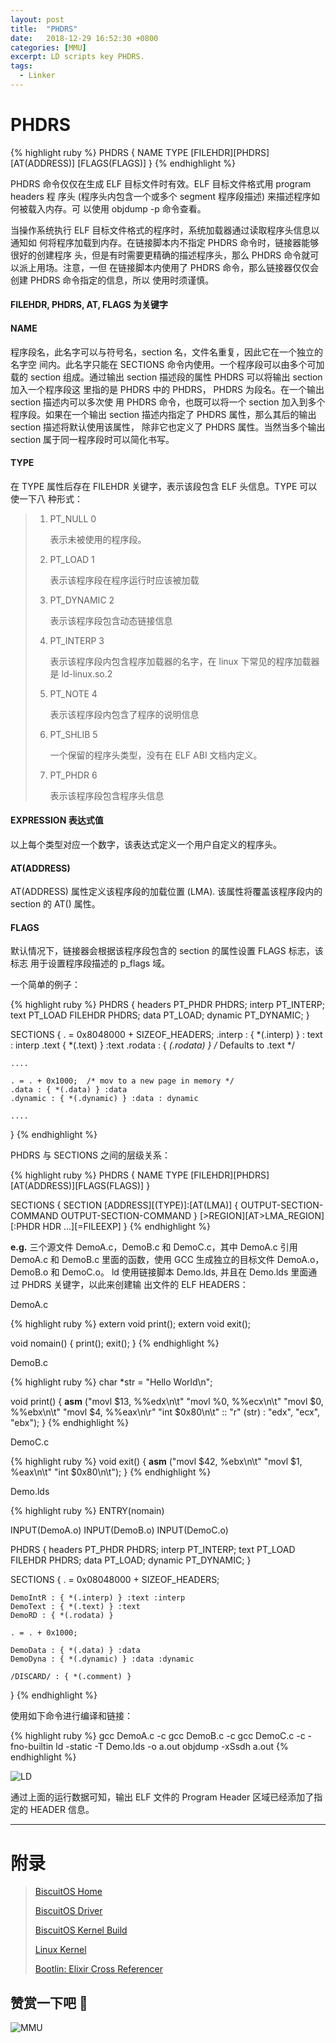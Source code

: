 ```yaml
---
layout: post
title:  "PHDRS"
date:   2018-12-29 16:52:30 +0800
categories: [MMU]
excerpt: LD scripts key PHDRS.
tags:
  - Linker
---
```


# PHDRS

{% highlight ruby %}
PHDRS {
    NAME TYPE [FILEHDR][PHDRS][AT(ADDRESS)]
    [FLAGS(FLAGS)]
}
{% endhighlight %}

PHDRS 命令仅仅在生成 ELF 目标文件时有效。ELF 目标文件格式用 program headers 程
序头 (程序头内包含一个或多个 segment 程序段描述) 来描述程序如何被载入内存。可
以使用 objdump -p 命令查看。

当操作系统执行 ELF 目标文件格式的程序时，系统加载器通过读取程序头信息以通知如
何将程序加载到内存。在链接脚本内不指定 PHDRS 命令时，链接器能够很好的创建程序
头，但是有时需要更精确的描述程序头，那么 PHDRS 命令就可以派上用场。注意，一但
在链接脚本内使用了 PHDRS 命令，那么链接器仅仅会创建 PHDRS 命令指定的信息，所以
使用时须谨慎。

#### FILEHDR, PHDRS, AT, FLAGS 为关键字

#### NAME

程序段名，此名字可以与符号名，section 名，文件名重复，因此它在一个独立的名字空
间内。此名字只能在 SECTIONS 命令内使用。一个程序段可以由多个可加载的 section 
组成。通过输出 section 描述段的属性 PHDRS 可以将输出 section 加入一个程序段这
里指的是 PHDRS 中的 PHDRS， PHDRS 为段名。在一个输出 section 描述内可以多次使
用 PHDRS 命令，也既可以将一个 section 加入到多个程序段。如果在一个输出 
section 描述内指定了 PHDRS 属性，那么其后的输出 section 描述将默认使用该属性，
除非它也定义了 PHDRS 属性。当然当多个输出 section 属于同一程序段时可以简化书写。

#### TYPE

在 TYPE 属性后存在 FILEHDR 关键字，表示该段包含 ELF 头信息。TYPE 可以使一下八
种形式：
    
> 1. PT_NULL  0
> 
>    表示未被使用的程序段。
>
> 2. PT_LOAD 1
>
>    表示该程序段在程序运行时应该被加载
>
> 3. PT_DYNAMIC 2
>
>    表示该程序段包含动态链接信息
>
> 4. PT_INTERP 3
>
>    表示该程序段内包含程序加载器的名字，在 linux 下常见的程序加载器是 
>    ld-linux.so.2
>
> 5. PT_NOTE 4
>
>    表示该程序段内包含了程序的说明信息
>
> 6. PT_SHLIB 5
>
>    一个保留的程序头类型，没有在 ELF ABI 文档内定义。
>
> 7. PT_PHDR 6
>
>    表示该程序段包含程序头信息

#### EXPRESSION 表达式值

以上每个类型对应一个数字，该表达式定义一个用户自定义的程序头。

#### AT(ADDRESS)

AT(ADDRESS) 属性定义该程序段的加载位置 (LMA). 该属性将覆盖该程序段内的 
section 的 AT() 属性。

#### FLAGS 

默认情况下，链接器会根据该程序段包含的 section 的属性设置 FLAGS 标志，该标志
用于设置程序段描述的 p_flags 域。

一个简单的例子：

{% highlight ruby %}
PHDRS
{
    headers PT_PHDR PHDRS;
    interp PT_INTERP;
    text PT_LOAD FILEHDR PHDRS;
    data PT_LOAD;
    dynamic PT_DYNAMIC;
}

SECTIONS
{
    . = 0x8048000 + SIZEOF_HEADERS;
    .interp : { *(.interp) } : text : interp
    .text { *(.text) } :text
   .rodata : { *(.rodata) } /* Defaults to .text */

    ....

    . = . + 0x1000;  /* mov to a new page in memory */
    .data : { *(.data) } :data
    .dynamic : { *(.dynamic) } :data : dynamic

    ....
}
{% endhighlight %}

PHDRS 与 SECTIONS 之间的层级关系：

{% highlight ruby %}
PHDRS
{
    NAME TYPE [FILEHDR][PHDRS][AT(ADDRESS)][FLAGS(FLAGS)]
}

SECTIONS
{
    SECTION [ADDRESS][(TYPE)]:[AT(LMA)] {
        OUTPUT-SECTION-COMMAND
        OUTPUT-SECTION-COMMAND
    } [>REGION][AT>LMA_REGION][:PHDR HDR ...][=FILEEXP]
}
{% endhighlight %}

**e.g.** 三个源文件 DemoA.c，DemoB.c 和 DemoC.c，其中 DemoA.c 引用 DemoA.c 和
DemoB.c 里面的函数，使用 GCC 生成独立的目标文件 DemoA.o，DemoB.o 和 DemoC.o。
ld 使用链接脚本 Demo.lds, 并且在 Demo.lds 里面通过 PHDRS 关键字，以此来创建输
出文件的 ELF HEADERS：

DemoA.c

{% highlight ruby %}
extern void print();
extern void exit();

void nomain()
{
    print();
    exit();
}
{% endhighlight %}

DemoB.c

{% highlight ruby %}
char *str = "Hello World\n";

void print()
{
    __asm__ ("movl $13, %%edx\n\t"
             "movl %0, %%ecx\n\t"
             "movl $0, %%ebx\n\t"
             "movl $4, %%eax\n\r"
             "int $0x80\n\t"
             :: "r" (str) : "edx", "ecx", "ebx");
}
{% endhighlight %}

DemoC.c

{% highlight ruby %}
void exit()
{
    __asm__ ("movl $42, %ebx\n\t"
             "movl $1, %eax\n\t"
             "int $0x80\n\t");
}
{% endhighlight %}

Demo.lds 

{% highlight ruby %}
ENTRY(nomain)

INPUT(DemoA.o)
INPUT(DemoB.o)
INPUT(DemoC.o)

PHDRS
{
    headers PT_PHDR PHDRS;
    interp PT_INTERP;
    text PT_LOAD FILEHDR PHDRS;
    data PT_LOAD;
    dynamic PT_DYNAMIC;
}

SECTIONS
{
    . = 0x08048000 + SIZEOF_HEADERS;

    DemoIntR : { *(.interp) } :text :interp
    DemoText : { *(.text) } :text
    DemoRD : { *(.rodata) }

    . = . + 0x1000;

    DemoData : { *(.data) } :data
    DemoDyna : { *(.dynamic) } :data :dynamic

    /DISCARD/ : { *(.comment) }
}
{% endhighlight %}

使用如下命令进行编译和链接：

{% highlight ruby %}
gcc DemoA.c -c
gcc DemoB.c -c
gcc DemoC.c -c -fno-builtin
ld -static -T Demo.lds -o a.out
objdump -xSsdh a.out
{% endhighlight %}

![LD](/assets/PDB/BiscuitOS/kernel/MMU000521.png)

通过上面的运行数据可知，输出 ELF 文件的 Program Header 区域已经添加了指定的 
HEADER 信息。

-----------------------------------------------

# <span id="附录">附录</span>

> [BiscuitOS Home](https://biscuitos.github.io/)
>
> [BiscuitOS Driver](https://biscuitos.github.io/blog/BiscuitOS_Catalogue/)
>
> [BiscuitOS Kernel Build](https://biscuitos.github.io/blog/Kernel_Build/)
>
> [Linux Kernel](https://www.kernel.org/)
>
> [Bootlin: Elixir Cross Referencer](https://elixir.bootlin.com/linux/latest/source)

## 赞赏一下吧 🙂

![MMU](/assets/PDB/BiscuitOS/kernel/HAB000036.jpg)
